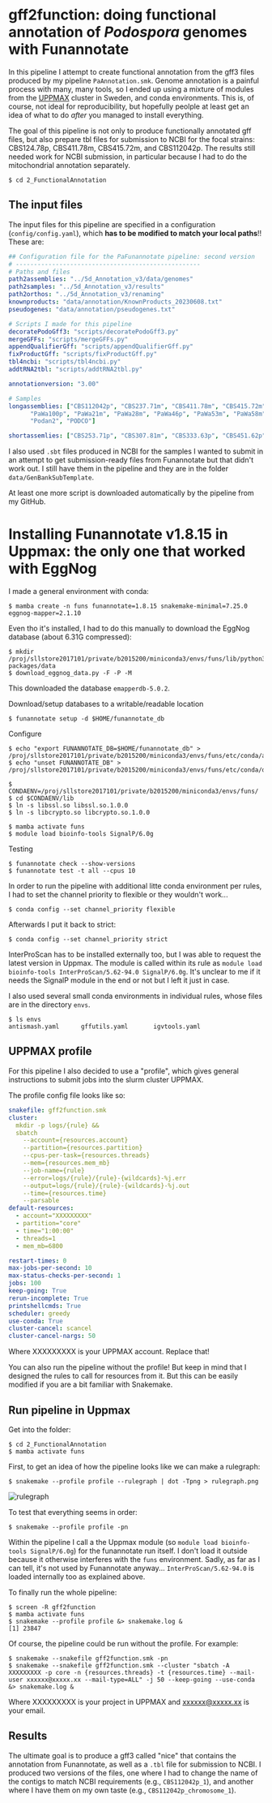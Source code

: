 # gff2function: doing functional annotation of *Podospora* genomes with Funannotate

In this pipeline I attempt to create functional annotation from the gff3 files produced by my pipeline `PaAnnotation.smk`. Genome annotation is a painful process with many, many tools, so I ended up using a mixture of modules from the [UPPMAX](https://www.uppmax.uu.se/) cluster in Sweden, and conda environments. This is, of course, not ideal for reproducibility, but hopefully peolple at least get an idea of what to do *after* you managed to install everything.

The goal of this pipeline is not only to produce functionally annotated gff files, but also prepare tbl files for submission to NCBI for the focal strains: CBS124.78p, CBS411.78m, CBS415.72m, and CBS112042p. The results still needed work for NCBI submission, in particular because I had to do the mitochondrial annotation separately.

	$ cd 2_FunctionalAnnotation

## The input files

The input files for this pipeline are specified in a configuration (`config/config.yaml`), which **has to be modified to match your local paths**!! These are:

```yaml
## Configuration file for the PaFunannotate pipeline: second version 
# ---------------------------------------------------
# Paths and files
path2assemblies: "../5d_Annotation_v3/data/genomes"
path2samples: "../5d_Annotation_v3/results"
path2orthos: "../5d_Annotation_v3/renaming"
knownproducts: "data/annotation/KnownProducts_20230608.txt"
pseudogenes: "data/annotation/pseudogenes.txt"

# Scripts I made for this pipeline
decoratePodoGff3: "scripts/decoratePodoGff3.py"
mergeGFFs: "scripts/mergeGFFs.py"
appendQualifierGff: "scripts/appendQualifierGff.py"
fixProductGff: "scripts/fixProductGff.py"
tbl4ncbi: "scripts/tbl4ncbi.py"
addtRNA2tbl: "scripts/addtRNA2tbl.py"

annotationversion: "3.00"

# Samples
longassemblies: ["CBS112042p", "CBS237.71m", "CBS411.78m", "CBS415.72m", "PaTgp", "PaWa137m", "PaYp", "PcWa139m", "CBS124.78p",
      "PaWa100p", "PaWa21m", "PaWa28m", "PaWa46p", "PaWa53m", "PaWa58m", "PaWa63p", "PaWa87p", "PaYm",
      "Podan2", "PODCO"]

shortassemlies: ["CBS253.71p", "CBS307.81m", "CBS333.63p", "CBS451.62p", "PcWa131m", "PcWa132p", "PcWa133m", "PaZp", "CBS433.50p", "CBS455.64m"]

```

I also used `.sbt` files produced in NCBI for the samples I wanted to submit in an attempt to get submission-ready files from Funannotate but that didn't work out. I still have them in the pipeline and they are in the folder `data/GenBankSubTemplate`.

At least one more script is downloaded automatically by the pipeline from my GitHub.

# Installing Funannotate v1.8.15 in Uppmax: the only one that worked with EggNog

I made a general environment with conda:

	$ mamba create -n funs funannotate=1.8.15 snakemake-minimal=7.25.0 eggnog-mapper=2.1.10

Even tho it's installed, I had to do this manually to download the EggNog database (about 6.31G compressed):

	$ mkdir /proj/sllstore2017101/private/b2015200/miniconda3/envs/funs/lib/python3.8/site-packages/data
	$ download_eggnog_data.py -F -P -M

This downloaded the database `emapperdb-5.0.2`.

Download/setup databases to a writable/readable location

	$ funannotate setup -d $HOME/funannotate_db

Configure

	$ echo "export FUNANNOTATE_DB=$HOME/funannotate_db" > /proj/sllstore2017101/private/b2015200/miniconda3/envs/funs/etc/conda/activate.d/funannotate.sh
	$ echo "unset FUNANNOTATE_DB" > /proj/sllstore2017101/private/b2015200/miniconda3/envs/funs/etc/conda/deactivate.d/funannotate.sh

	$ CONDAENV=/proj/sllstore2017101/private/b2015200/miniconda3/envs/funs/
	$ cd $CONDAENV/lib
	$ ln -s libssl.so libssl.so.1.0.0 
	$ ln -s libcrypto.so libcrypto.so.1.0.0

	$ mamba activate funs
	$ module load bioinfo-tools SignalP/6.0g

Testing

	$ funannotate check --show-versions
	$ funannotate test -t all --cpus 10

In order to run the pipeline with additional litte conda environment per rules, I had to set the channel priority to flexible or they wouldn't work...

	$ conda config --set channel_priority flexible

Afterwards I put it back to strict:

	$ conda config --set channel_priority strict

InterProScan has to be installed externally too, but I was able to request the latest version in Uppmax. The module is called within its rule as `module load bioinfo-tools InterProScan/5.62-94.0 SignalP/6.0g`. It's unclear to me if it needs the SignalP module in the end or not but I left it just in case.

I also used several small conda environments in individual rules, whose files are in the directory `envs`.

	$ ls envs
	antismash.yaml		gffutils.yaml		igvtools.yaml
 
## UPPMAX profile

For this pipeline I also decided to use a "profile", which gives general instructions to submit jobs into the slurm cluster UPPMAX. 

The profile config file looks like so:

```yaml
snakefile: gff2function.smk
cluster:
  mkdir -p logs/{rule} &&
  sbatch
    --account={resources.account}
    --partition={resources.partition}
    --cpus-per-task={resources.threads}
    --mem={resources.mem_mb}
    --job-name={rule}
    --error=logs/{rule}/{rule}-{wildcards}-%j.err
    --output=logs/{rule}/{rule}-{wildcards}-%j.out
    --time={resources.time}
    --parsable
default-resources:
  - account="XXXXXXXXX"
  - partition="core"
  - time="1:00:00"
  - threads=1
  - mem_mb=6800

restart-times: 0
max-jobs-per-second: 10
max-status-checks-per-second: 1
jobs: 100
keep-going: True
rerun-incomplete: True
printshellcmds: True
scheduler: greedy
use-conda: True
cluster-cancel: scancel
cluster-cancel-nargs: 50
```

Where XXXXXXXXX is your UPPMAX account. Replace that!

You can also run the pipeline without the profile! But keep in mind that I designed the rules to call for resources from it. But this can be easily modified if you are a bit familiar with Snakemake.

## Run pipeline in Uppmax

Get into the folder:

	$ cd 2_FunctionalAnnotation
	$ mamba activate funs

First, to get an idea of how the pipeline looks like we can make a rulegraph:

    $ snakemake --profile profile --rulegraph | dot -Tpng > rulegraph.png

![rulegraph](rulegraph.png "rulegraph")

To test that everything seems in order:

    $ snakemake --profile profile -pn

Within the pipeline I call a the Uppmax module (so `module load bioinfo-tools SignalP/6.0g`) for the funannotate run itself. I don't load it outside because it otherwise interferes with the `funs` environment. Sadly, as far as I can tell, it's not used by Funannotate anyway... `InterProScan/5.62-94.0` is loaded internally too as explained above.

To finally run the whole pipeline:

	$ screen -R gff2function
	$ mamba activate funs
	$ snakemake --profile profile &> snakemake.log &
	[1] 23847

Of course, the pipeline could be run without the profile. For example:

	$ snakemake --snakefile gff2function.smk -pn
	$ snakemake --snakefile gff2function.smk --cluster "sbatch -A XXXXXXXXX -p core -n {resources.threads} -t {resources.time} --mail-user xxxxxx@xxxxx.xx --mail-type=ALL" -j 50 --keep-going --use-conda &> snakemake.log &

Where XXXXXXXXX is your project in UPPMAX and xxxxxx@xxxxx.xx is your email.

## Results

The ultimate goal is to produce a gff3 called "nice" that contains the annotation from Funannotate, as well as a `.tbl` file for submission to NCBI. I produced two versions of the files, one where I had to change the name of the contigs to match NCBI requirements (e.g., `CBS112042p_1`), and another where I have them on my own taste (e.g., `CBS112042p_chromosome_1`).
